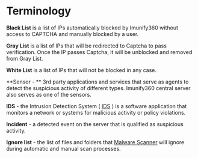 # Terminology


**Black List** is a list of IPs automatically blocked by Imunify360 without access to CAPTCHA and manually blocked by a user.

**Gray List** is a list of IPs that will be redirected to Captcha to pass verification. Once the IP passes Captcha, it will be unblocked and removed from Gray List.

**White List** is a list of IPs that will not be blocked in any case.

**Sensor - ** 3rd party applications and services that serve as agents to detect the suspicious activity of different types. Imunify360 central server also serves as one of the sensors.

**IDS** - the Intrusion Detection System ( [IDS](https://en.wikipedia.org/wiki/Intrusion_detection_system) ) is a software application that monitors a network or systems for malicious activity or policy violations.

**Incident** - a detected event on the server that is qualified as suspicious activity.

**Ignore list** - the list of files and folders that [Malware Scanner](/dashboard/#malware-scanner) will ignore during automatic and manual scan processes.

